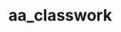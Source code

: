 # aa_classwork


































































































































































